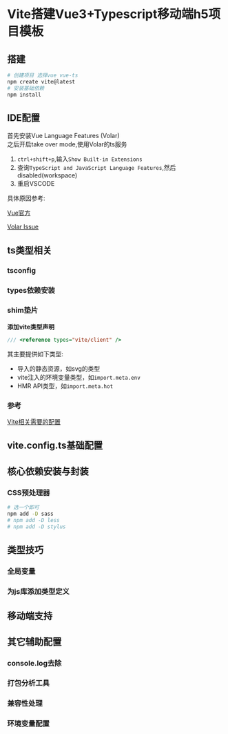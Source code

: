 # Vite搭建Vue3+Typescript移动端h5项目模板

## 搭建

```sh
# 创建项目 选择vue vue-ts
npm create vite@latest
# 安装基础依赖
npm install
```

## IDE配置

首先安装Vue Language Features (Volar)  
之后开启take over mode,使用Volar的ts服务  
1. `ctrl+shift+p`,输入`Show Built-in Extensions`
2. 查询`TypeScript and JavaScript Language Features`,然后disabled(workspace)
3. 重启VSCODE

具体原因参考:

[Vue官方](https://vuejs.org/guide/typescript/overview.html#takeover-mode)

[Volar Issue](https://github.com/johnsoncodehk/volar/discussions/471)

## ts类型相关

### tsconfig

### types依赖安装

### shim垫片

**添加vite类型声明**

```ts
/// <reference types="vite/client" />
```

其主要提供如下类型:
* 导入的静态资源，如svg的类型
* vite注入的环境变量类型，如`import.meta.env`
* HMR API类型，如`import.meta.hot`

### 参考

[Vite相关需要的配置](https://vitejs.dev/guide/features.html#typescript)



## vite.config.ts基础配置

## 核心依赖安装与封装

### CSS预处理器

```sh
# 选一个即可
npm add -D sass
# npm add -D less
# npm add -D stylus
```

## 类型技巧

### 全局变量

### 为js库添加类型定义


## 移动端支持

## 其它辅助配置

### console.log去除

### 打包分析工具

### 兼容性处理

### 环境变量配置